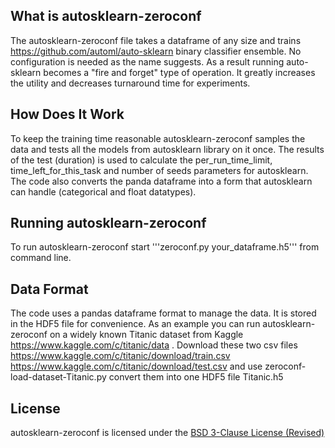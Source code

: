 ## What is autosklearn-zeroconf
The autosklearn-zeroconf file takes a dataframe of any size and trains https://github.com/automl/auto-sklearn binary classifier ensemble. No configuration is needed as the name suggests.
As a result running auto-sklearn becomes a "fire and forget" type of operation. It greatly increases the utility and decreases turnaround time for experiments.

## How Does It Work
To keep the training time reasonable autosklearn-zeroconf samples the data and tests all the models from autosklearn library on it once. The results of the test (duration) is used to calculate the per_run_time_limit, time_left_for_this_task and number of seeds parameters for autosklearn. The code also converts the panda dataframe into a form that autosklearn can handle (categorical and float datatypes).

## Running autosklearn-zeroconf
To run autosklearn-zeroconf start '''zeroconf.py your_dataframe.h5''' from command line.

## Data Format
The code uses a pandas dataframe format to manage the data. It is stored in the HDF5 file for convenience.
As an example you can run autosklearn-zeroconf on a widely known Titanic dataset from Kaggle https://www.kaggle.com/c/titanic/data .
Download these two csv files https://www.kaggle.com/c/titanic/download/train.csv https://www.kaggle.com/c/titanic/download/test.csv and use 
zeroconf-load-dataset-Titanic.py convert them into one HDF5 file Titanic.h5

## License
autosklearn-zeroconf is licensed under the [BSD 3-Clause License (Revised)](LICENSE.txt)

